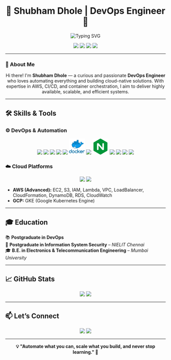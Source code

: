 <h1 align="center">🌟 Shubham Dhole | DevOps Engineer 🚀</h1>

<p align="center">
  <img src="https://readme-typing-svg.herokuapp.com?font=Fira+Code&duration=3000&pause=1000&color=00BFFF&center=true&vCenter=true&width=435&lines=DevOps+Engineer;Cloud+Infra+Specialist;CI/CD+Pipeline+Expert;Always+Learning+%F0%9F%9A%80" alt="Typing SVG" />
</p>

<p align="center">
  <img src="https://img.shields.io/badge/DevOps-Engineer-blue?style=for-the-badge&logo=devops&logoColor=white" />
  <img src="https://img.shields.io/badge/AWS-Cloud-orange?style=for-the-badge&logo=amazon-aws&logoColor=white" />
  <img src="https://img.shields.io/badge/Terraform-IaC-purple?style=for-the-badge&logo=terraform&logoColor=white" />
  <img src="https://img.shields.io/badge/Jenkins-CI%2FCD-red?style=for-the-badge&logo=jenkins&logoColor=white" />
</p>

---

### 👋 About Me

<p align="center">
  Hi there! I'm <strong>Shubham Dhole</strong> — a curious and passionate <strong>DevOps Engineer</strong> who loves automating everything and building cloud-native solutions. With expertise in AWS, CI/CD, and container orchestration, I aim to deliver highly available, scalable, and efficient systems.
</p>

---

## 🛠️ Skills & Tools

### ⚙️ DevOps & Automation

<p align="center">
  <img src="https://www.vectorlogo.zone/logos/amazon_aws/amazon_aws-icon.svg" width="50" />
  <img src="https://www.vectorlogo.zone/logos/git-scm/git-scm-icon.svg" width="50" />
  <img src="https://www.vectorlogo.zone/logos/ansible/ansible-icon.svg" width="50" />
  <img src="https://www.vectorlogo.zone/logos/terraformio/terraformio-icon.svg" width="50" />
  <img src="https://www.vectorlogo.zone/logos/jenkins/jenkins-icon.svg" width="50" />
  <img src="https://raw.githubusercontent.com/github/explore/master/topics/docker/docker.png" width="50" />
  <img src="https://www.vectorlogo.zone/logos/kubernetes/kubernetes-icon.svg" width="50" />
  <img src="https://raw.githubusercontent.com/github/explore/master/topics/nginx/nginx.png" width="50" />
  <img src="https://www.vectorlogo.zone/logos/prometheusio/prometheusio-icon.svg" width="50" />
  <img src="https://www.vectorlogo.zone/logos/grafana/grafana-icon.svg" width="50" />
  <img src="https://www.vectorlogo.zone/logos/ubuntu/ubuntu-icon.svg" width="50" />
  <img src="https://brandlogos.net/wp-content/uploads/2020/03/Linux-logo.png" width="50" />
</p>

### ☁️ Cloud Platforms

<p align="center">
  <img src="https://upload.wikimedia.org/wikipedia/commons/9/93/Amazon_Web_Services_Logo.svg" width="120" />
  <img src="https://www.vectorlogo.zone/logos/google_cloud/google_cloud-icon.svg" width="50" />
</p>

- **AWS (Advanced):** EC2, S3, IAM, Lambda, VPC, LoadBalancer, CloudFormation, DynamoDB, RDS, CloudWatch  
- **GCP:** GKE (Google Kubernetes Engine)

---

## 🎓 Education

📚 **Postgraduate in DevOps**  
🏫 **Postgraduate in Information System Security** – *NIELIT Chennai*  
🎓 **B.E. in Electronics & Telecommunication Engineering** – *Mumbai University*

---

## 📈 GitHub Stats

<p align="center">
  <img src="https://github-readme-stats.vercel.app/api?username=shubhamdhole97&show_icons=true&theme=radical&border_radius=15" width="450" />
  <img src="https://github-readme-stats.vercel.app/api/top-langs/?username=shubhamdhole97&layout=compact&theme=radical&border_radius=15" width="350" />
</p>

<!-- Optional Activity Graph -->
<!--
<p align="center">
  <img src="https://github-readme-activity-graph.cyclic.app/graph?username=shubhamdhole97&theme=github-compact" />
</p>
-->

---

## 📫 Let’s Connect

<p align="center">
  <a href="mailto:shubhamdhole97@gmail.com"><img src="https://img.shields.io/badge/Email-shubhamdhole97@gmail.com-blue?style=for-the-badge&logo=gmail" /></a>
  <a href="https://github.com/shubhamdhole97/"><img src="https://img.shields.io/badge/GitHub-shubhamdhole97-red?style=for-the-badge&logo=github" /></a>
</p>

---

<p align="center"><strong>💡 "Automate what you can, scale what you build, and never stop learning." 🌱</strong></p>
